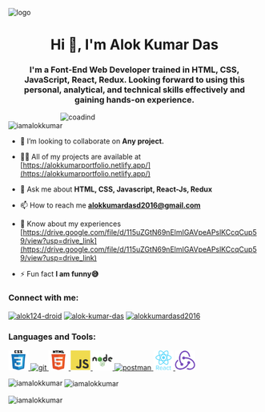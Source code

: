 ![logo](https://i.pinimg.com/originals/b2/83/11/b2831136a1912c98b1cad1b4eb9ab112.gif)
<h1 align="center">Hi 👋, I'm Alok Kumar Das</h1>
<h3 align="center">I'm a Font-End Web Developer trained in HTML, CSS, JavaScript,  React, Redux. Looking forward to using this personal, analytical, and technical skills effectively and gaining hands-on experience.</h3>

<img align="right" alt="coadind" width="400" src="https://media2.giphy.com/media/Y4ak9Ki2GZCbJxAnJD/giphy.gif?cid=ecf05e477yx0ousqko48kjqv14i5p35ubx91uq2m4wff2w7j&rid=giphy.gif&ct=g">

<p align="left"> <img src="https://komarev.com/ghpvc/?username=iamalokkumar&label=Profile%20views&color=0e75b6&style=flat" alt="iamalokkumar" /> </p>

- 👯 I’m looking to collaborate on **Any project.**

- 👨‍💻 All of my projects are available at [https://alokkumarportfolio.netlify.app/](https://alokkumarportfolio.netlify.app/)

- 💬 Ask me about **HTML, CSS, Javascript, React-Js, Redux**

- 📫 How to reach me **alokkumardasd2016@gmail.com**

- 📄 Know about my experiences [https://drive.google.com/file/d/115uZGtN69nElmIGAVpeAPslKCcqCup59/view?usp=drive_link](https://drive.google.com/file/d/115uZGtN69nElmIGAVpeAPslKCcqCup59/view?usp=drive_link)

- ⚡ Fun fact **I am funny😅**

<h3 align="left">Connect with me:</h3>
<p align="left">
<a href="https://codepen.io/alok124-droid" target="blank"><img align="center" src="https://raw.githubusercontent.com/rahuldkjain/github-profile-readme-generator/master/src/images/icons/Social/codepen.svg" alt="alok124-droid" height="30" width="40" /></a>
<a href="https://linkedin.com/in/alok-kumar-das" target="blank"><img align="center" src="https://raw.githubusercontent.com/rahuldkjain/github-profile-readme-generator/master/src/images/icons/Social/linked-in-alt.svg" alt="alok-kumar-das" height="30" width="40" /></a>
<a href="https://codesandbox.com/alokkumardasd2016" target="blank"><img align="center" src="https://raw.githubusercontent.com/rahuldkjain/github-profile-readme-generator/master/src/images/icons/Social/codesandbox.svg" alt="alokkumardasd2016" height="30" width="40" /></a>
</p>

<h3 align="left">Languages and Tools:</h3>
<p align="left"> <a href="https://www.w3schools.com/css/" target="_blank" rel="noreferrer"> <img src="https://raw.githubusercontent.com/devicons/devicon/master/icons/css3/css3-original-wordmark.svg" alt="css3" width="40" height="40"/> </a> <a href="https://git-scm.com/" target="_blank" rel="noreferrer"> <img src="https://www.vectorlogo.zone/logos/git-scm/git-scm-icon.svg" alt="git" width="40" height="40"/> </a> <a href="https://www.w3.org/html/" target="_blank" rel="noreferrer"> <img src="https://raw.githubusercontent.com/devicons/devicon/master/icons/html5/html5-original-wordmark.svg" alt="html5" width="40" height="40"/> </a> <a href="https://developer.mozilla.org/en-US/docs/Web/JavaScript" target="_blank" rel="noreferrer"> <img src="https://raw.githubusercontent.com/devicons/devicon/master/icons/javascript/javascript-original.svg" alt="javascript" width="40" height="40"/> </a> <a href="https://nodejs.org" target="_blank" rel="noreferrer"> <img src="https://raw.githubusercontent.com/devicons/devicon/master/icons/nodejs/nodejs-original-wordmark.svg" alt="nodejs" width="40" height="40"/> </a> <a href="https://postman.com" target="_blank" rel="noreferrer"> <img src="https://www.vectorlogo.zone/logos/getpostman/getpostman-icon.svg" alt="postman" width="40" height="40"/> </a> <a href="https://reactjs.org/" target="_blank" rel="noreferrer"> <img src="https://raw.githubusercontent.com/devicons/devicon/master/icons/react/react-original-wordmark.svg" alt="react" width="40" height="40"/> </a> <a href="https://redux.js.org" target="_blank" rel="noreferrer"> <img src="https://raw.githubusercontent.com/devicons/devicon/master/icons/redux/redux-original.svg" alt="redux" width="40" height="40"/> </a> </p>

<p><img align="left" src="https://github-readme-stats.vercel.app/api/top-langs?username=iamalokkumar&show_icons=true&locale=en&layout=compact" alt="iamalokkumar" /></p>

<p>&nbsp;<img align="center" src="https://github-readme-stats.vercel.app/api?username=iamalokkumar&show_icons=true&locale=en" alt="iamalokkumar" /></p>

<p><img align="center" src="https://github-readme-streak-stats.herokuapp.com/?user=iamalokkumar&" alt="iamalokkumar" /></p>
